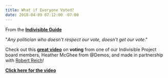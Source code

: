 ```yaml
---
title: What if Everyone Voted?
date: 2018-04-09 07:12:00 -07:00
---
```


From the [**Indivisible Guide**](https://www.facebook.com/indivisibleguide/?hc_ref=ARRJZvf6PMUDyy1YRqy7MnbzeC7cSqh-jmOcbFDhyj6TxLBcGn3aaIEBDstayhn9azQ&fref=nf)

"*Any politician who doesn't respect our vote, doesn't get our vote*." 

Check out this **[great video](https://www.facebook.com/indivisibleguide/videos/1919213654757888/UzpfSTcwNzY0NjAxMjczOTcyMTo5NzI0MDM4OTI5MzA1OTc/)** on **voting** from one of our Indivisible Project board members, Heather McGhee from @Demos, and made in partnership with [Robert Reich](https://en.wikipedia.org/wiki/Robert_Reich)!

[**Click here for the video**](https://www.facebook.com/indivisibleguide/videos/1919213654757888/UzpfSTcwNzY0NjAxMjczOTcyMTo5NzI0MDM4OTI5MzA1OTc/)

